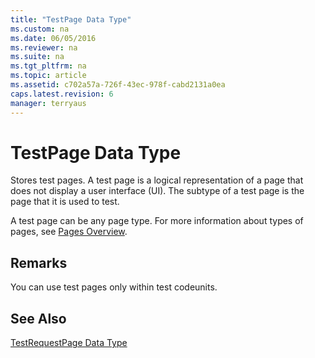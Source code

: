```yaml
---
title: "TestPage Data Type"
ms.custom: na
ms.date: 06/05/2016
ms.reviewer: na
ms.suite: na
ms.tgt_pltfrm: na
ms.topic: article
ms.assetid: c702a57a-726f-43ec-978f-cabd2131a0ea
caps.latest.revision: 6
manager: terryaus
---
```

# TestPage Data Type
Stores test pages. A test page is a logical representation of a page that does not display a user interface \(UI\). The subtype of a test page is the page that it is used to test.  
  
 A test page can be any page type. For more information about types of pages, see [Pages Overview](../dynamics-nav/Pages-Overview.md).  
  
## Remarks  
 You can use test pages only within test codeunits.  
  
## See Also  
 [TestRequestPage Data Type](../dynamics-nav/TestRequestPage-Data-Type.md)